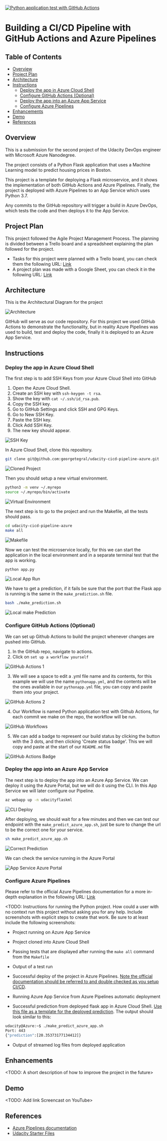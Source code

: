 [![Python application test with GitHub Actions](https://GitHub.com/georgetegral/udacity-cicd-pipeline-azure/actions/workflows/pythonapp.yml/badge.svg)](https://GitHub.com/georgetegral/udacity-cicd-pipeline-azure/actions/workflows/pythonapp.yml)

# Building a CI/CD Pipeline with GitHub Actions and Azure Pipelines

## Table of Contents
* [Overview](#Overview)
* [Project Plan](#Project-Plan)
* [Architecture](#Architecture)
* [Instructions](#Instructions)
    * [Deploy the app in Azure Cloud Shell](#Deploy-the-app-in-Azure-Cloud-Shell)
    * [Configure GitHub Actions (Optional)](#configure-github-actions-optional)
    * [Deploy the app into an Azure App Service](#Deploy-the-app-into-an-Azure-App-Service)
    * [Configure Azure Pipelines](#Configure-Azure-Pipelines)
* [Enhancements](#Enhancements)
* [Demo](#Demo)
* [References](#References)

## Overview

This is a submission for the second project of the Udacity DevOps engineer with Microsoft Azure Nanodegree.

The project consists of a Python Flask application that uses a Machine Learning model to predict housing prices in Boston.

This project is a template for deploying a Flask microservice, and it shows the implementation of both GitHub Actions and Azure Pipelines. Finally, the project is deployed with Azure Pipelines to an App Service which uses Python 3.7.

Any commits to the GitHub repository will trigger a build in Azure DevOps, which tests the code and then deploys it to the App Service.

## Project Plan
This project followed the Agile Project Management Process. The planning is divided between a Trello board and a spreadsheet explaining the plan followed for the project.

* Tasks for this project were planned with a Trello board, you can check them the following URL: [Link](https://trello.com/b/tc06w54F/udacity-ci-cd-pipelines-azure)
* A project plan was made with a Google Sheet, you can check it in the following URL: [Link](https://docs.google.com/spreadsheets/d/1e66Pa2Z3KnZdFRo2v-h5joDtRpxOj-HCT_1vKzOCET8/edit?usp=sharing)

## Architecture
This is the Architectural Diagram for the project

![Architecture](images/architecture.png)

GitHub will serve as our code repository. For this project we used GitHub Actions to demonstrate the functionality, but in reality Azure Pipelines was used to build, test and deploy the code, finally it is deployed to an Azure App Service.

## Instructions

### Deploy the app in Azure Cloud Shell

The first step is to add SSH Keys from your Azure Cloud Shell into GitHub

1. Open the Azure Cloud Shell.
2. Create an SSH key with ```ssh-keygen -t rsa```.
3. Show the key with ```cat ~/.ssh/id_rsa.pub```.
4. Copy the SSH key.
5. Go to GitHub Settings and click SSH and GPG Keys.
6. Go to New SSH Key.
7. Paste the SSH key.
8. Click Add SSH Key.
9. The new key should appear.

![SSH Key](images/ssh-key.png)

In Azure Cloud Shell, clone this repository.

```Bash
git clone git@github.com:georgetegral/udacity-cicd-pipeline-azure.git
```

![Cloned Project](images/project-cloned-azure-cloud-shell.png)

Then you should setup a new virtual environment.

```Bash
python3 -m venv ~/.myrepo
source ~/.myrepo/bin/activate
```
![Virtual Environment](images/virtual-environment.png)

The next step is to go to the project and run the Makefile, all the tests should pass.

```Bash
cd udacity-cicd-pipeline-azure
make all
```

![Makefile](images/makefile-test.png)

Now we can test the microservice locally, for this we can start the application in the local environment and in a separate terminal test that the app is working.

```Bash
python app.py
```

![Local App Run](images/local-app-run.png)

We have to get a prediction, if it fails be sure that the port that the Flask app is running is the same in the ```make_prediction.sh``` file.

```Bash
bash ./make_prediction.sh
```

![Local make Prediction](images/local-make-prediction.png)

### Configure GitHub Actions (Optional)
We can set up Github Actions to build the project whenever changes are pushed into GitHub.
1. In the GitHub repo, navigate to actions.
2. Click on ```set up a workflow yourself```

![GitHub Actions 1](images/github-actions-1.png)

3. We will see a space to edit a .yml file name and its contents, for this example we will use the name ```pythonapp.yml```, and the contents will be the ones available in our ```pythonapp.yml``` file, you can copy and paste them into your project.

![GitHub Actions 2](images/github-actions-2.png)

4. Our Workflow is named Python application test with Github Actions, for each commit we make on the repo, the workflow will be run.

![GitHub Workflows](images/github-workflows.png)

5. We can add a badge to represent our build status by clicking the button with the 3 dots, and then clicking 'Create status badge'. This we will copy and paste at the start of our ```README.md``` file

![GitHub Actions Badge](images/github-actions-badge.png)

### Deploy the app into an Azure App Service

The next step is to deploy the app into an Azure App Service. We can deploy it using the Azure Portal, but we will do it using the CLI. In this App Service we will later configure our Pipeline.

```Bash
az webapp up -n udacityflaskml
```

![CLI Deploy](images/cli-deploy-1.png)

After deploying, we should wait for a few minutes and then we can test our endpoint with the ```make_predict_azure_app.sh```, just be sure to change the url to be the correct one for your service.

```Bash
sh make_predict_azure_app.sh
```

![Correct Prediction](images/correct-prediction.png)

We can check the service running in the Azure Portal

![App Service Azure Portal](images/app-service-azure-portal.png)

### Configure Azure Pipelines

Please refer to the official Azure Pipelines documentation for a more in-depth explanation in the following URL: [Link](https://docs.microsoft.com/en-us/azure/devops/pipelines/ecosystems/python-webapp?view=azure-devops)



<TODO:  Instructions for running the Python project.  How could a user with no context run this project without asking you for any help.  Include screenshots with explicit steps to create that work. Be sure to at least include the following screenshots:

* Project running on Azure App Service

* Project cloned into Azure Cloud Shell

* Passing tests that are displayed after running the `make all` command from the `Makefile`

* Output of a test run

* Successful deploy of the project in Azure Pipelines.  [Note the official documentation should be referred to and double checked as you setup CI/CD](https://docs.microsoft.com/en-us/azure/devops/pipelines/ecosystems/python-webapp?view=azure-devops).

* Running Azure App Service from Azure Pipelines automatic deployment

* Successful prediction from deployed flask app in Azure Cloud Shell.  [Use this file as a template for the deployed prediction](https://GitHub.com/udacity/nd082-Azure-Cloud-DevOps-Starter-Code/blob/master/C2-AgileDevelopmentwithAzure/project/starter_files/flask-sklearn/make_predict_azure_app.sh).
The output should look similar to this:

```bash
udacity@Azure:~$ ./make_predict_azure_app.sh
Port: 443
{"prediction":[20.35373177134412]}
```

* Output of streamed log files from deployed application

> 

## Enhancements

<TODO: A short description of how to improve the project in the future>

## Demo 

<TODO: Add link Screencast on YouTube>


## References
- [Azure Pipelines documentation](https://docs.microsoft.com/en-us/azure/devops/pipelines/ecosystems/python-webapp?view=azure-devops)
- [Udacity Starter Files](https://github.com/udacity/nd082-Azure-Cloud-DevOps-Starter-Code/tree/master/C2-AgileDevelopmentwithAzure/project/starter_files/flask-sklearn)
